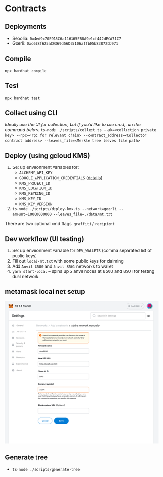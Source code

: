 # Contracts
## Deployments
- Sepolia: `0x4ed9c70E9A5C6a116365EB8A9e2cf442dECA71C7`
- Goerli: `0xc638f625aC0369d56D55106affbD5b83872Db971`

## Compile
`npx hardhat compile`

## Test
`npx hardhat test`

## Collect using CLI
*Ideally use the UI for collection, but if you'd like to use cmd, run the command below.*
`ts-node ./scripts/collect.ts --pk=<collection private key> --rpc=<rpc for relevant chain> --contract_address=<Collector contract address> --leaves_file=<Merkle tree leaves file path>`

## Deploy (using gcloud KMS)
1. Set up environment variables for:
    - `ALCHEMY_API_KEY`
    - `GOOGLE_APPLICATION_CREDENTIALS` ([details](https://cloud.google.com/docs/authentication/application-default-credentials#GAC))
    - `KMS_PROJECT_ID`
    - `KMS_LOCATION_ID`
    - `KMS_KEYRING_ID`
    - `KMS_KEY_ID`
    - `KMS_KEY_VERSION`
2. `ts-node ./scripts/deploy-kms.ts --network=goerli --amount=10000000000 --leaves_file=./data/mt.txt`

There are two optional cmd flags: `graffiti` / `recipient`

## Dev workflow (UI testing)
1. Set up environment variable for `DEV_WALLETS` (comma separated list of public keys)
2. Fill out `local-mt.txt` with some public keys for claiming
3. Add `Anvil 8500` and `Anvil 8501` networks to wallet
4. `yarn start-local` – spins up 2 anvil nodes at 8500 and 8501 for testing dual network.

## metamask local net setup
![networks](imgs/MetaMaskSetup.png)

## Generate tree
- `ts-node ./scripts/generate-tree`
